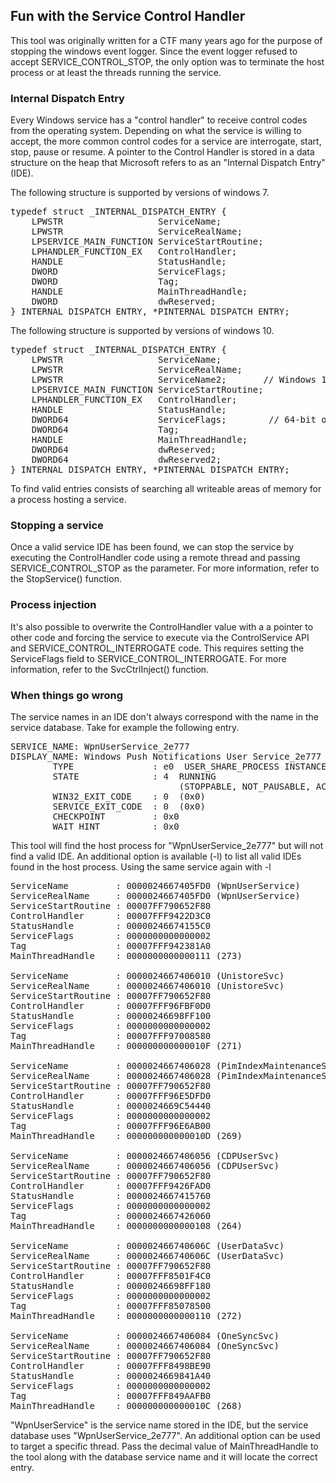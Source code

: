 
<h2>Fun with the Service Control Handler</h2>

<p>This tool was originally written for a CTF many years ago for the purpose of stopping the windows event logger. Since the event logger refused to accept SERVICE_CONTROL_STOP, the only option was to terminate the host process or at least the threads running the service.</p>

<h3>Internal Dispatch Entry</h3>

<p>Every Windows service has a "control handler" to receive control codes from the operating system. Depending on what the service is willing to accept, the more common control codes for a service are interrogate, start, stop, pause or resume. A pointer to the Control Handler is stored in a data structure on the heap that Microsoft refers to as an "Internal Dispatch Entry" (IDE).</p>

<p>The following structure is supported by versions of windows 7.</p>

<pre>
typedef struct _INTERNAL_DISPATCH_ENTRY {
    LPWSTR                  ServiceName;
    LPWSTR                  ServiceRealName;
    LPSERVICE_MAIN_FUNCTION ServiceStartRoutine;
    LPHANDLER_FUNCTION_EX   ControlHandler;
    HANDLE                  StatusHandle;
    DWORD                   ServiceFlags;
    DWORD                   Tag;
    HANDLE                  MainThreadHandle;
    DWORD                   dwReserved;
} INTERNAL_DISPATCH_ENTRY, *PINTERNAL_DISPATCH_ENTRY;
</pre>

<p>The following structure is supported by versions of windows 10.</p>

<pre>
typedef struct _INTERNAL_DISPATCH_ENTRY {
    LPWSTR                  ServiceName;
    LPWSTR                  ServiceRealName;
    LPWSTR                  ServiceName2;       // Windows 10
    LPSERVICE_MAIN_FUNCTION ServiceStartRoutine;
    LPHANDLER_FUNCTION_EX   ControlHandler;
    HANDLE                  StatusHandle;
    DWORD64                 ServiceFlags;        // 64-bit on windows 10
    DWORD64                 Tag;
    HANDLE                  MainThreadHandle;
    DWORD64                 dwReserved;
    DWORD64                 dwReserved2;
} INTERNAL_DISPATCH_ENTRY, *PINTERNAL_DISPATCH_ENTRY;
</pre>

<p>To find valid entries consists of searching all writeable areas of memory for a process hosting a service.</p>

<h3>Stopping a service</h3>

<p>Once a valid service IDE has been found, we can stop the service by executing the ControlHandler code using a remote thread and passing SERVICE_CONTROL_STOP as the parameter. For more information, refer to the StopService() function.</p>

<h3>Process injection</h3>

<p>It's also possible to overwrite the ControlHandler value with a a pointer to other code and forcing the service to execute via the ControlService API and SERVICE_CONTROL_INTERROGATE code. This requires setting the ServiceFlags field to SERVICE_CONTROL_INTERROGATE. For more information, refer to the SvcCtrlInject() function.</p>

<h3>When things go wrong</h3>

<p>The service names in an IDE don't always correspond with the name in the service database. Take for example the following entry.</p>

<pre>
SERVICE_NAME: WpnUserService_2e777
DISPLAY_NAME: Windows Push Notifications User Service_2e777
        TYPE               : e0  USER_SHARE_PROCESS INSTANCE
        STATE              : 4  RUNNING
                                (STOPPABLE, NOT_PAUSABLE, ACCEPTS_PRESHUTDOWN)
        WIN32_EXIT_CODE    : 0  (0x0)
        SERVICE_EXIT_CODE  : 0  (0x0)
        CHECKPOINT         : 0x0
        WAIT_HINT          : 0x0
</pre>

<p>This tool will find the host process for "WpnUserService_2e777" but will not find a valid IDE. An additional option is available (-l) to list all valid IDEs found in the host process. Using the same service again with -l</p>
  
<pre>
ServiceName         : 0000024667405FD0 (WpnUserService)
ServiceRealName     : 0000024667405FD0 (WpnUserService)
ServiceStartRoutine : 00007FF790652F80
ControlHandler      : 00007FFF9422D3C0
StatusHandle        : 00000246674155C0
ServiceFlags        : 0000000000000002
Tag                 : 00007FFF942381A0
MainThreadHandle    : 0000000000000111 (273)

ServiceName         : 0000024667406010 (UnistoreSvc)
ServiceRealName     : 0000024667406010 (UnistoreSvc)
ServiceStartRoutine : 00007FF790652F80
ControlHandler      : 00007FFF96FBF0D0
StatusHandle        : 00000246698FF100
ServiceFlags        : 0000000000000002
Tag                 : 00007FFF97008580
MainThreadHandle    : 000000000000010F (271)

ServiceName         : 0000024667406028 (PimIndexMaintenanceSvc)
ServiceRealName     : 0000024667406028 (PimIndexMaintenanceSvc)
ServiceStartRoutine : 00007FF790652F80
ControlHandler      : 00007FFF96E5DFD0
StatusHandle        : 0000024669C54440
ServiceFlags        : 0000000000000002
Tag                 : 00007FFF96E6AB00
MainThreadHandle    : 000000000000010D (269)

ServiceName         : 0000024667406056 (CDPUserSvc)
ServiceRealName     : 0000024667406056 (CDPUserSvc)
ServiceStartRoutine : 00007FF790652F80
ControlHandler      : 00007FFF9426FAD0
StatusHandle        : 0000024667415760
ServiceFlags        : 0000000000000002
Tag                 : 0000024667426060
MainThreadHandle    : 0000000000000108 (264)

ServiceName         : 000002466740606C (UserDataSvc)
ServiceRealName     : 000002466740606C (UserDataSvc)
ServiceStartRoutine : 00007FF790652F80
ControlHandler      : 00007FFF8501F4C0
StatusHandle        : 00000246698FF180
ServiceFlags        : 0000000000000002
Tag                 : 00007FFF85078500
MainThreadHandle    : 0000000000000110 (272)

ServiceName         : 0000024667406084 (OneSyncSvc)
ServiceRealName     : 0000024667406084 (OneSyncSvc)
ServiceStartRoutine : 00007FF790652F80
ControlHandler      : 00007FFF8498BE90
StatusHandle        : 0000024669841A40
ServiceFlags        : 0000000000000002
Tag                 : 00007FFF849AAFB0
MainThreadHandle    : 000000000000010C (268)
</pre>

<p>"WpnUserService" is the service name stored in the IDE, but the service database uses "WpnUserService_2e777". An additional option can be used to target a specific thread. Pass the decimal value of MainThreadHandle to the tool along with the database service name and it will locate the correct entry.</p>
  
  
  
  
